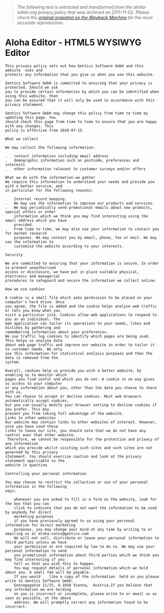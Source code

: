 > *The following text is extracted and transformed from the aloha-editor.org privacy policy that was archived on 2011-11-02. Please check the [original snapshot on the Wayback Machine](https://web.archive.org/web/20111102002811id_/http%3A//aloha-editor.org/privacy.php) for the most accurate reproduction.*

# Aloha Editor - HTML5 WYSIWYG Editor


    This privacy policy sets out how Gentics Software GmbH and this website  uses and
    protects any information that you give us when you use this website.
    
    Gentics Software GmbH is committed to ensuring that your privacy is protected. Should we ask
    you to provide certain information by which you can be identified when using this website, then
    you can be assured that it will only be used in accordance with this privacy statement.
    
    Gentics Software GmbH may change this policy from time to time by updating this page. You
    should check this page from time to time to ensure that you are happy with any changes. This
    policy is effective from 2010-07-15.
    
    What we collect
    
    We may collect the following information:
    
    .	contact information including email address
    .	demographic information such as postcode, preferences and interests
    .	other information relevant to customer surveys and/or offers
    
    What we do with the information we gather
    We require this information to understand your needs and provide you with a better service, and
    in particular for the following reasons:
    
    .	Internal record keeping. 
    .	We may use the information to improve our products and services. 
    .	We may periodically send promotional emails about new products, special offers or other
    	information which we think you may find interesting using the email address which you have
    	provided.  
    .	From time to time, we may also use your information to contact you for market research
    	purposes. We may contact you by email, phone, fax or mail. We may use the information to
    	customise the website according to your interests.
    
    Security
    
    We are committed to ensuring that your information is secure. In order to prevent unauthorised
    access or disclosure, we have put in place suitable physical, electronic and managerial
    procedures to safeguard and secure the information we collect online. 
    
    How we use cookies
    
    A cookie is a small file which asks permission to be placed on your computer's hard drive. Once
    you agree, the file is added and the cookie helps analyse web traffic or lets you know when you
    visit a particular site. Cookies allow web applications to respond to you as an individual. The
    web application can tailor its operations to your needs, likes and dislikes by gathering and
    remembering information about your preferences. 
    We use traffic log cookies to identify which pages are being used. This helps us analyse data
    about web page traffic and improve our website in order to tailor it to customer needs. We only
    use this information for statistical analysis purposes and then the data is removed from the
    system. 
    
    Overall, cookies help us provide you with a better website, by enabling us to monitor which
    pages you find useful and which you do not. A cookie in no way gives us access to your computer
    or any information about you, other than the data you choose to share with us. 
    You can choose to accept or decline cookies. Most web browsers automatically accept cookies,
    but you can usually modify your browser setting to decline cookies if you prefer. This may
    prevent you from taking full advantage of the website.
    Links to other websites
    Our website may contain links to other websites of interest. However, once you have used these
    links to leave our site, you should note that we do not have any control over that other website.
     Therefore, we cannot be responsible for the protection and privacy of any information
    which you provide whilst visiting such sites and such sites are not governed by this privacy
    statement. You should exercise caution and look at the privacy statement applicable to the
    website in question.
    
    Controlling your personal information
    
    You may choose to restrict the collection or use of your personal information in the following
    ways:
    
    .	whenever you are asked to fill in a form on the website, look for the box that you can
    	click to indicate that you do not want the information to be used by anybody for direct
    	marketing purposes
    .	if you have previously agreed to us using your personal information for direct marketing
    	purposes, you may change your mind at any time by writing to or emailing us at aloha-sales@gentics.com 
    	We will not sell, distribute or lease your personal information to third parties unless we have
    	your permission or are required by law to do so. We may use your personal information to send
    	you promotional information about third parties which we think you may find interesting if you
    	tell us that you wish this to happen.
    	You may request details of personal information which we hold about you. A small fee will be payable.
    	If you would 	like a copy of the information 	held on you please write to Gentics Software GmbH, 
    	Gonzagagasse 11/25, A-1010 Vienna, 	Austria.If you believe that any information we are holding 
    	on you is incorrect or incomplete, please write to or email us as soon as possible, at the above 
    	address. We will promptly correct any information found to be incorrect.
    
